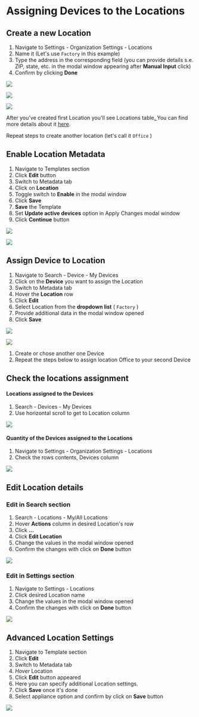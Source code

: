# Assigning Devices to the Locations

## Create a new Location

1. Navigate to Settings - Organization Settings - Locations 
2. Name it \(Let's use `Factory` in this example\)
3. Type the address in the corresponding field \(you can provide details s.e. ZIP, state, etc. in the modal window appearing after **Manual Input** click\)
4. Confirm by clicking **Done**

![](https://user-images.githubusercontent.com/72824404/120810204-7fae0300-c553-11eb-9e33-9b395a18a860.png)

![](https://user-images.githubusercontent.com/72824404/120814027-22b44c00-c557-11eb-9389-4794026232be.png)

![](https://user-images.githubusercontent.com/72824404/120814061-2942c380-c557-11eb-8b56-1db4bbdf585b.png)

After you've created first Location you'll see Locations table[. ](./#table-contents)You can find more details about it [here](./#table-contents).

Repeat steps to create another location \(let's call it `Office` \)

## Enable Location Metadata

1. Navigate to Templates section  
2. Click **Edit** button 
3. Switch to Metadata tab 
4. Click on **Location** 
5. Toggle switch to **Enable** in the modal window 
6. Click **Save** 
7. **Save** the Template
8. Set **Update active devices** option in Apply Changes modal window 
9. Click **Continue** button

![](https://user-images.githubusercontent.com/72824404/120813274-68bce000-c556-11eb-891d-4bd7e20a09a6.png)

![](https://user-images.githubusercontent.com/72824404/120813307-707c8480-c556-11eb-8e5f-d68ec7b58421.png)

## Assign Device to Location

1. Navigate to Search - Device - My Devices
2. Click on the **Device** you want to assign the Location
3. Switch to Metadata tab 
4. Hover the **Location** row
5. Click **Edit**
6. Select Location from the **dropdown list** \( `Factory` \)
7. Provide additional data in the modal window opened
8. Click **Save** 

![](https://user-images.githubusercontent.com/72824404/120813370-7e320a00-c556-11eb-888f-6ae118b57c6b.png)

![](https://user-images.githubusercontent.com/72824404/120813432-8c802600-c556-11eb-86af-28d31502f20d.png)

1. Create or chose another one Device  
2. Repeat the steps below to assign location Office to your second Device  

## Check the locations assignment

#### Locations assigned to the Devices

1. Search - Devices - My Devices
2. Use horizontal scroll to get to Location column

![](https://user-images.githubusercontent.com/72824404/120813488-973abb00-c556-11eb-9d17-a744f6cedbbf.png)

#### Quantity of the Devices assigned to the Locations

1. Navigate to Settings - Organization Settings - Locations 
2. Check the rows contents, Devices column 

![](https://user-images.githubusercontent.com/72824404/120813517-a02b8c80-c556-11eb-8bd7-c6dd8b5ee8e1.png)

## Edit Location details

### Edit in Search section

1. Search - Locations - My/All Locations
2. Hover **Actions** column in desired Location's row
3. Click **...**
4. Click **Edit Location** 
5. Change the values in the modal window opened
6. Confirm the changes with click on **Done** button

![](https://user-images.githubusercontent.com/72824404/120813560-aa4d8b00-c556-11eb-92cb-5f8dacba377a.png)

### Edit in Settings section

1. Navigate to Settings - Locations  
2. Click desired Location name
3. Change the values in the modal window opened
4. Confirm the changes with click on **Done** button

![](https://user-images.githubusercontent.com/72824404/120813642-bfc2b500-c556-11eb-86cb-5d754e182230.png)

## Advanced Location Settings

1. Navigate to Template section 
2. Click **Edit** 
3. Switch to Metadata tab
4. _Hover_ Location
5. Click **Edit** button appeared
6. Here you can specify additional Location settings.
7. Click **Save** once it's done
8. Select appliance option and confirm by click on **Save** button

![](https://user-images.githubusercontent.com/72824404/120813679-c94c1d00-c556-11eb-8e18-c880bcc17e6d.png)

